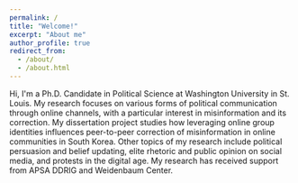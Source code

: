 ```yaml
---
permalink: /
title: "Welcome!"
excerpt: "About me"
author_profile: true
redirect_from:
  - /about/
  - /about.html
---
```


Hi, I'm a Ph.D. Candidate in Political Science at Washington University in St. Louis. My research focuses on various forms of political communication through online channels, with a particular interest in misinformation and its correction. My dissertation project studies how leveraging online group identities influences peer-to-peer correction of misinformation in online communities in South Korea. Other topics of my research include political persuasion and belief updating, elite rhetoric and public opinion on social media, and protests in the digital age. My research has received support from APSA DDRIG and Weidenbaum Center.
